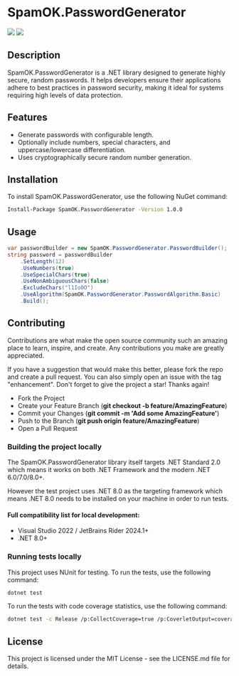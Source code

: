 # SpamOK.PasswordGenerator
[<img src="https://img.shields.io/github/v/release/SpamOK/SpamOK.PasswordGenerator?include_prereleases&logo=github">](https://github.com/SpamOK/SpamOK.PasswordGenerator/releases)  [<img src="https://img.shields.io/github/actions/workflow/status/SpamOK/SpamOK.PasswordGenerator/dotnet-build-run-tests.yml?label=tests">](https://github.com/SpamOK/SpamOK.PasswordGenerator/actions/workflows/dotnet-build-run-tests.yml)

## Description

SpamOK.PasswordGenerator is a .NET library designed to generate highly secure, random passwords. It helps developers ensure their applications adhere to best practices in password security, making it ideal for systems requiring high levels of data protection.

## Features

- Generate passwords with configurable length.
- Optionally include numbers, special characters, and uppercase/lowercase differentiation.
- Uses cryptographically secure random number generation.

## Installation

To install SpamOK.PasswordGenerator, use the following NuGet command:

```bash
Install-Package SpamOK.PasswordGenerator -Version 1.0.0
```

## Usage
```csharp
var passwordBuilder = new SpamOK.PasswordGenerator.PasswordBuilder();
string password = passwordBuilder
    .SetLength(12)
    .UseNumbers(true)
    .UseSpecialChars(true)
    .UseNonAmbiguousChars(false)
    .ExcludeChars("l1Io0O")
    .UseAlgorithm(SpamOK.PasswordGenerator.PasswordAlgorithm.Basic)
    .Build();
```

## Contributing
Contributions are what make the open source community such an amazing place to learn, inspire, and create. Any contributions you make are greatly appreciated.

If you have a suggestion that would make this better, please fork the repo and create a pull request. You can also simply open an issue with the tag "enhancement".
Don't forget to give the project a star! Thanks again!

* Fork the Project
* Create your Feature Branch (**git checkout -b feature/AmazingFeature**)
* Commit your Changes (**git commit -m 'Add some AmazingFeature'**)
* Push to the Branch (**git push origin feature/AmazingFeature**)
* Open a Pull Request

### Building the project locally
The SpamOK.PasswordGenerator library itself targets .NET Standard 2.0 which means it works on both .NET Framework and the modern .NET 6.0/7.0/8.0+.

However the test project uses .NET 8.0 as the targeting framework which means .NET 8.0 needs to be installed on your machine in order to run tests.

#### Full compatibility list for local development:
- Visual Studio 2022 / JetBrains Rider 2024.1+
- .NET 8.0+

### Running tests locally
This project uses NUnit for testing. To run the tests, use the following command:

```bash
dotnet test
```

To run the tests with code coverage statistics, use the following command:

```bash
dotnet test -c Release /p:CollectCoverage=true /p:CoverletOutput=coverage /p:CoverletOutputFormat=opencover
```

## License
This project is licensed under the MIT License - see the LICENSE.md file for details.
